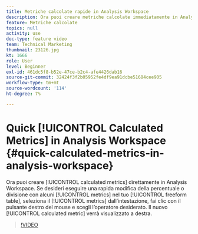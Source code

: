 ```yaml
---
title: Metriche calcolate rapide in Analysis Workspace
description: Ora puoi creare metriche calcolate immediatamente in Analysis Workspace.  Se desideri eseguire una rapida modifica della percentuale o divisione con alcune metriche nella tabella a forma libera, seleziona le metriche dall’intestazione, fai clic con il pulsante destro del mouse e scegli l’operatore desiderato.  La nuova metrica calcolata verrà visualizzata a destra.
feature: Metriche calcolate
topics: null
activity: use
doc-type: feature video
team: Technical Marketing
thumbnail: 23126.jpg
kt: 1666
role: User
level: Beginner
exl-id: 461dc5f8-b52e-47ce-b2c4-afe4426dab16
source-git-commit: 32424f3f2b05952fe4df9ea91dcbe51684cee905
workflow-type: tm+mt
source-wordcount: '114'
ht-degree: 7%

---
```


# Quick [!UICONTROL Calculated Metrics] in Analysis Workspace {#quick-calculated-metrics-in-analysis-workspace}

Ora puoi creare [!UICONTROL calculated metrics] direttamente in Analysis Workspace.  Se desideri eseguire una rapida modifica della percentuale o divisione con alcuni [!UICONTROL metrics] nel tuo [!UICONTROL freeform table], seleziona il [!UICONTROL metrics] dall’intestazione, fai clic con il pulsante destro del mouse e scegli l’operatore desiderato.  Il nuovo [!UICONTROL calculated metric] verrà visualizzato a destra.

>[!VIDEO](https://video.tv.adobe.com/v/23126/?quality=12)
